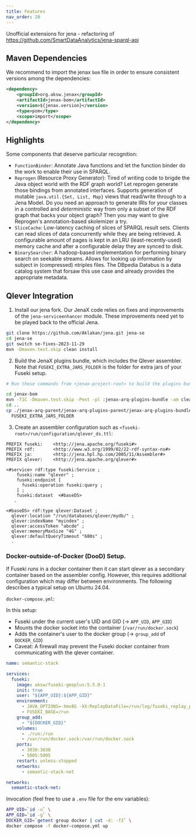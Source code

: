 ```yaml
---
title: Features
nav_order: 20
---
```


Unofficial extensions for jena - refactoring of https://github.com/SmartDataAnalytics/jena-sparql-api

## Maven Dependencies

We recommend to import the jenax `bom` file in order to ensure consistent versions among the dependencies:

```xml
<dependency>
    <groupId>org.aksw.jenax</groupId>
    <artifactId>jenax-bom</artifactId>
    <version>${jenax.version}</version>
    <type>pom</type>
    <scope>import</scope>
</dependency>
```

## Highlights

Some components that deserve particular recognition:

* `FunctionBinder`: Annotate Java functions and let the function binder do the work to enable their use in SPARQL.
* `Reprogen` (Resource Proxy Generator): Tired of writing code to brigde the Java object world with the RDF graph world? Let reprogen generate those bindings from annotated interfaces. Supports generation of mutable `java.util.{Set, List, Map}` views that read/write through to a Jena Model. Do you need an approach to generate IRIs for your classes in a controlled and *deterministic* way from only a subset of the RDF graph that backs your object graph? Then you may want to give Reprogen's annotation-based skolemizer a try.
* `SliceCache`: Low-latency caching of slices of SPARQL result sets. Clients can read slices of data concurrently while they are being retrieved. A configurable amount of pages is kept in an LRU (least-recently-used) memory cache and after a configurable delay they are synced to disk.
* `BinarySearcher`: A hadoop-based implementation for performing binary search on seekable streams. Allows for looking up information by subject in (compressed) ntriples files. The DBpedia Databus is a data catalog system that forsaw this use case and already provides the appropriate metadata.


## Qlever Integration

1. Install our jena fork. Our JenaX code relies on fixes and improvements of the `jena-serviceenhancer` module. These improvements need yet to be
played back to the official Jena.

```bash
git clone https://github.com/Aklakan/jena.git jena-se
cd jena-se
git switch se-fixes-2023-11-29
mvn -Dmaven.test.skip clean install
```

2. Build the JenaX plugins bundle, which includes the Qlever assembler. Note that `FUSEKI_EXTRA_JARS_FOLDER` is the folder for extra jars of your Fuseki setup.

```bash
# Run these commands from <jenax-project-root> to build the plugins bundle:

cd jenax-bom
mvn -T1C -Dmaven.test.skip -Pext -pl :jenax-arq-plugins-bundle -am clean package
cd ..
cp ./jenax-arq-parent/jenax-arq-plugins-parent/jenax-arq-plugins-bundle/target/jenax-arq-plugins-bundle-5.5.0-1-SNAPSHOT.jar \
  FUSEKI_EXTRA_JARS_FOLDER
```

3. Create an assembler configuration such as `<fuseki-root>/run/configuration/qlever_ds.ttl`:

```turtle
PREFIX fuseki:    <http://jena.apache.org/fuseki#>
PREFIX rdf:       <http://www.w3.org/1999/02/22-rdf-syntax-ns#>
PREFIX ja:        <http://jena.hpl.hp.com/2005/11/Assembler#>
PREFIX qlever:    <http://jena.apache.org/qlever#>

<#service> rdf:type fuseki:Service ;
    fuseki:name "qlever" ;
    fuseki:endpoint [
      fuseki:operation fuseki:query ;
    ] ;
    fuseki:dataset  <#baseDS>
   .

<#baseDS> rdf:type qlever:Dataset ;
  qlever:location "/run/databases/qlever/mydb/" ;
  qlever:indexName "myindex" ;
  qlever:accessToken "abcde" ;
  qlever:memoryMaxSize "4G" ;
  qlever:defaultQueryTimeout "600s" ;
  .
```

### Docker-outside-of-Docker (DooD) Setup.

If Fuseki runs in a docker container then it can start qlever as a secondary container based on the assembler config.
However, this requires additional configuration which may differ between environments.
The following describes a typical setup on Ubuntu 24.04.

`docker-compose.yml`:

In this setup:
* Fuseki under the current user's UID and GID (-> `APP_UID`, `APP_GID`)
* Mounts the docker socket into the container (`/var/run/docker.sock`)
* Adds the container's user to the docker group (-> `group_add` of `DOCKER_GID`)
* Caveat: A firewall may prevent the Fuseki docker container from communicating with the qlever container.

```yaml
name: semantic-stack

services:
  fuseki:
    image: aksw/fuseki-geoplus:5.5.0-1
    init: true
    user: "${APP_UID}:${APP_GID}"
    environment:
      - JAVA_OPTIONS=-Xmx8G -XX:ReplayDataFile=/run/log/fuseki_replay_pid%p.log -XX:ErrorFile=/run/log/fuseki_hs_err_pid%p.log -Dderby.stream.error.file=/run/log/fuseki_derby.log
      - FUSEKI_BASE=/run
    group_add:
      - "${DOCKER_GID}"
    volumes:
      - ./run:/run
      - /var/run/docker.sock:/var/run/docker.sock
    ports:
      - 3030:3030
      - 5005:5005
    restart: unless-stopped
    networks:
      - semantic-stack-net

networks:
  semantic-stack-net:
```

Invocation (feel free to use a `.env` file for the env variables):
```bash
APP_UID=`id -u` \
APP_GID=`id -g` \
DOCKER_GID=`getent group docker | cut -d: -f3` \
docker compose -f docker-compose.yml up
```





